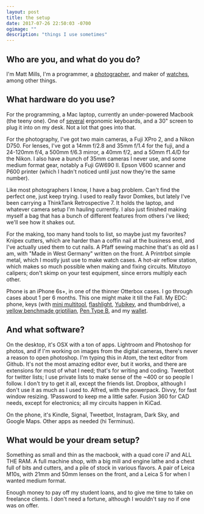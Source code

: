 ```yaml
---
layout: post
title: the setup
date: 2017-07-26 22:50:03 -0700
ogimage: ""
description: "things I use sometimes"
---
```


## Who are you, and what do you do?

I'm Matt Mills, I'm a programmer, a [photographer](http://matt.pictures), and maker of [watches](http://ourglass.watch), among other things.

## What hardware do you use?

For the programming, a Mac laptop, currently an under-powered Macbook (the teeny one). One of [several](https://midnight.computer/2017/06/29/wireless-atreus.html) ergonomic keyboards, and a 30" screen to plug it into on my desk. Not a lot that goes into that.

For the photography, I've got two main cameras, a Fuji XPro 2, and a Nikon D750. For lenses, I've got a 14mm f/2.8 and 35mm f/1.4 for the fuji, and a 24-120mm f/4, a 500mm f/6.3 mirror, a 40mm f/2, and a 50mm f1.4/D for the Nikon. I also have a bunch of 35mm cameras I never use, and some medium format gear, notably a Fuji GW690 II. Epson V600 scanner and P600 printer (which I hadn't noticed until just now they're the same number).

Like most photographers I know, I have a bag problem. Can't find the perfect one, just keep trying. I used to really favor Domkes, but lately I've been carrying a ThinkTank Retrospective 7. It holds the laptop, and whatever camera setup I'm hauling currently. I also just finished making myself a bag that has a bunch of different features from others i've liked; we'll see how it shakes out.

For the making, too many hand tools to list, so maybe just my favorites? Knipex cutters, which are harder than a coffin nail at the business end, and I've actually used them to cut nails. A Pfaff sewing machine that's as old as I am, with "Made in West Germany" written on the front. A Printrbot simple metal, which I mostly just use to make watch cases. A hot-air reflow station, which makes so much possible when making and fixing circuits. Mitutoyo calipers; don't skimp on your test equipment, since errors multiply each other.

Phone is an iPhone 6s+, in one of the thinner Otterbox cases. I go through cases about 1 per 6 months. This one might make it till the Fall. My EDC: phone, keys (with [mini multitool](https://www.amazon.com/Swiss-Tech-ST66676-Polished-Multitool/dp/B0001EFSTI), [flashlight](https://www.amazon.com/gp/product/B00KPSHSMA/), [Yubikey](https://www.amazon.com/Yubico-Y-158-YubiKey-4/dp/B018Y1Q71M/), and thumbdrive), a [yellow benchmade griptilian](https://www.amazon.com/dp/B00152RXH0/ref=cm_sw_r_cp_dp_T2_RByEzbPV9CTQ5), [Pen Type B](https://cwandt.com/products/pen-type-b?variant=30696392260), and my [wallet](https://decadentminimalist.com/products/dm1-aluminum).

## And what software?

On the desktop, it's OSX with a ton of apps. Lightroom and Photoshop for photos, and if I'm working on images from the digital cameras, there's never a reason to open photoshop. I'm typing this in Atom, the text editor from Github. It's not the most amazing editor ever, but it works, and there are extensions for most of what I need; that's for writing and coding. Tweetbot for twitter lists; I use private lists to make sense of the ~400 or so people I follow. I don't try to get it all, except the friends list. Dropbox, although I don't use it as much as I used to. Alfred, with the powerpack. Divvy, for fast window resizing. 1Password to keep me a little safer. Fusion 360 for CAD needs, except for electronics; all my circuits happen in KiCad.

On the phone, it's Kindle, Signal, Tweetbot, Instagram, Dark Sky, and Google Maps. Other apps as needed (hi Terminus).

## What would be your dream setup?

Something as small and thin as the macbook, with a quad core i7 and ALL THE RAM. A full machine shop, with a big mill and engine lathe and a chest full of bits and cutters, and a pile of stock in various flavors. A pair of Leica M10s, with 21mm and 50mm lenses on the front, and a Leica S for when I wanted medium format.

Enough money to pay off my student loans, and to give me time to take on freelance clients. I don't need a fortune, although I wouldn't say no if one was on offer.  
